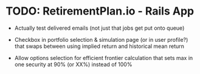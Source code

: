 TODO: RetirementPlan.io - Rails App
===================================

- Actually test delivered emails (not just that jobs get put onto queue)

- Checkbox in portfolio selection & simulation page (or in user profile?) that swaps between using implied return and historical mean return

- Allow options selection for efficient frontier calculation that sets max in one security at 90% (or XX%) instead of 100%
